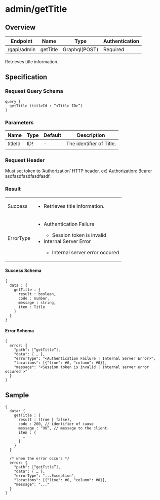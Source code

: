 # admin/getTitle

## Overview

| Endpoint | Name | Type | Authentication |
| --- | --- | --- | --- |
| /gapi/admin | getTitle | Graphql(POST) | Required |

Retrieves title information.

## Specification

### Request Query Schema

```text
query {
  getTitle (titleId : “<Title ID>”)
}
```

### Parameters

| Name | Type | Default | Description |
| --- | --- | --- | --- |
| titleId | ID! | - | The identifier of Title. |
|  |  |  |  |

### Request Header

Must set token to ‘Authorization’ HTTP header.
ex) Authorization: Bearer asdfasdfasdfasdfasdf.

### Result

<table>
<tr>
  <td>Success</td>
  <td><ul><li>Retrieves title information.</li></ul></td>
</tr>
<tr>
  <td>ErrorType</td>
  <td>
    <ul>
      <li>Authentication Failure</li>
      <ul>
        <li>Session token is invalid</li>
      </ul>
      <li>Internal Server Error</li>
      <ul>
        <li>Internal server error occured</li>
      </ul>
    </ul>
  </td>
  </tr>
</table>

#### Success Schema

```text
{
  data : {
    getTitle : {
      result : boolean,
      code : number,
      message : string,
      item : Title
    }
  }
}
```

#### Error Schema

```text
{
  error: {
    "path": [“getTitle”],
    "data": { … },
    "errorType": "<Authentication Failure | Internal Server Error>",
    "locations": [{"line": #0, "column": #0}],
    "message": "<Session token is invalid | Internal server error occured >"
  }
}
```

## Sample

```text
{
  data: {
    getTitle : {
      result : (true | false),
      code : 200, // identifier of cause
      message : “OK”, // message to the client.
      item : {
        …
      }
    }
  }

  /* when the error occurs */
  error: {
    "path": [“getTitle”],
    "data": { … },
    "errorType": "...Exception",
    "locations": [{"line": #0, "column": #0}],
    "message": "..."
  }
}
```

